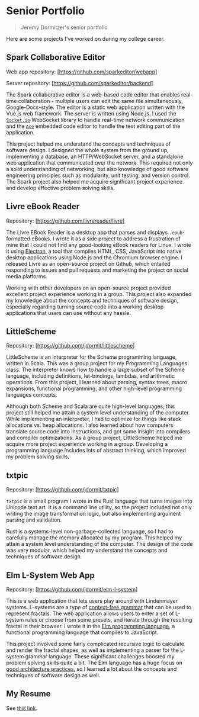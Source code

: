 # Senior Portfolio
> Jeremy Dormitzer's senior portfolio

Here are some projects I've worked on during my college career.

## Spark Collaborative Editor
Web app repository: [https://github.com/sparkeditor/webapp]

Server repository: [https://github.com/sparkeditor/backend]

The Spark collaborative editor is a web-based code editor that enables real-time collaboration - multiple users can edit the same file simultaneously, Google-Docs-style. The editor is a static web application written with the Vue.js web framework. The server is written using Node.js. I used the [`Socket.io`](https://socket.io) WebSocket library to handle real-time network communication and the [`Ace`](https://ace.c9.io) embedded code editor to handle the text editing part of the application.

This project helped me understand the concepts and techniques of software design. I designed the whole system from the ground up, implementing a database, an HTTP/WebSocket server, and a standalone web application that communicated over the network. This required not only a solid understanding of networking, but also knowledge of good software engineering principles such as modularity, unit testing, and version control. The Spark project also helped me acquire significant project experience and develop effective problem solving skills.

## Livre eBook Reader
Repository: [https://github.com/livrereader/livre]

The Livre EBook Reader is a desktop app that parses and displays `.epub`-formatted eBooks. I wrote it as a side project to address a frustration of mine that I could not find any good-looking eBook readers for Linux. I wrote it using [Electron](https://electron.atom.io), a tool that compiles HTML, CSS, JavaScript into native desktop applications using Node.js and the Chromium browser engine. I released Livre as an open-source project on Github, which entailed responding to issues and pull requests and marketing the project on social media platforms.

Working with other developers on an open-source project provided excellent project experience working in a group. This project also expanded my knowledge about the concepts and techniques of software design, especially regarding turning source code into a working desktop applications that users can use without any hassle.

## LittleScheme
Repository: [https://github.com/jdormit/littlescheme]

LittleScheme is an interpreter for the Scheme programming language, written in Scala. This was a group project for my Programming Languages class. The interpreter knows how to handle a large subset of the Scheme language, including definitions, let-bindings, lambdas, and arithmetic operations. From this project, I learned about parsing, syntax trees, macro expansions, functional programming, and other high-level programming languages concepts.

Although both Scheme and Scala are quite high-level languages, this project still helped me attain a system level understanding of the computer. While implementing an interpreter, I had to optimize for things like stack allocations vs. heap allocations. I also learned about how computers translate source code into instructions, and got some insight into compilers and compiler optimizations. As a group project, LittleScheme helped me acquire more project experience working in a group. Developing a programming language includes lots of abstract thinking, which improved my problem solving skills.

## txtpic
Repository: [https://github.com/jdormit/txtpic]

`txtpic` is a small program I wrote in the Rust language that turns images into Unicode text art. It is a command line utility, so the project included not only writing the image transformation logic, but also implementing argument parsing and validation.

Rust is a systems-level non-garbage-collected language, so I had to carefully manage the memory allocated by my program. This helped my attain a system level understanding of the computer. The design of the code was very modular, which helped my understand the concepts and techniques of software design.

## Elm L-System Web App
Repository: [https://github.com/jdormit/elm-l-system]

This is a web application that lets users play around with Lindenmayer systems. L-systems are a type of [context-free grammar](https://en.wikipedia.org/wiki/Context-free_grammar) that can be used to represent fractals. The web application allows users to enter a set of L-system rules or choose from some presets, and iterate through the resulting fractal in their browser. I wrote it in the [Elm programming language](https://elm-lang.org), a functional programming language that compiles to JavaScript.

This project involved some fairly complicated recursive logic to calculate and render the fractal shapes, as well as implementing a parser for the L-system grammar language. These significant challenges boosted my problem solving skills quite a bit. The Elm language has a huge focus on [good architecture practices](https://guide.elm-lang.org/architecture/), so I learned a lot about the concepts and techniques of software design as well.

## My Resume
See [this link](https://docs.google.com/document/d/1y7cTOkCTmMeK64Lmi0p_Kh2bfWb-Gn-R6i9atkaJw60/edit?usp=sharing).

